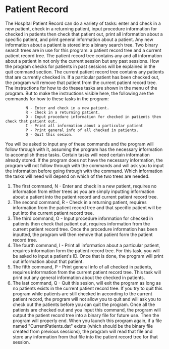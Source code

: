 # Patient Record
The Hospital Patient Record can do a variety of tasks: enter and check in a new patient, check in a returning patient, input procedure information for checked in patients then check that patient out, print all information about a specific patient, and print general information about a patient. Any new information about a patient is stored into a binary search tree. Two binary search trees are in use for this program: a patient record tree and a current patient record tree. The patient record tree contains any and all information about a patient in not only the current session but any past sessions. How the program checks for patients in past sessions will be explained in the quit command section. The current patient record tree contains any patients that are currently checked in. If a particular patient has been checked out, the program will remove that patient from the current patient record tree. The instructions for how to do theses tasks are shown in the menu of the program. But to make the instructions visible here, the following are the commands for how to these tasks in the program:

       		 N - Enter and check in a new patient.
			 R - Check in a returning patient.
			 O - Input procedure information for checked in patients then check that patient out.
			 I - Print all information about a particular patient
			 P - Print general info of all checked in patients.
			 Q - Quit this sesion.
       
You will be asked to input any of these commands and the program will follow through with it, assuming the program has the necessary information to accomplish these tasks. Certain tasks will need certain information already stored. If the program does not have the necessary information, the program will not follow through with the commands and will ask you to input the information before going through with the command. Which information the tasks will need will depend on which of the two trees are needed.
1) The first command, N - Enter and check in a new patient, requires no information from either trees as you are simply inputting information about a patient into the patient record and current patient record tree.
2) The second command, R - Check in a returning patient, requires information from the patient record tree and that specific patient will be put into the current patient record tree.
3) The third command, O - Input procedure information for checked in patients then check that patient out, requires information from the current patient record tree. Once the procedure information has been inputted, the program will then remove that patient form the patient record tree.
4) The fourth command, I - Print all information about a particular patient, requires information form the patient record tree. For this task, you will be asked to input a patient's ID. Once that is done, the program will print out information about that patient.
5) The fifth command, P - Print general info of all checked in patients, requires inforrmation from the current patient record tree. This task will print out any general information about the checked in patients.
6) The last command, Q - Quit this sesion, will exit the program as long as no patients exists in the current patient record tree. If you try to quit this program while patients are still checked in according to the current patient record, the program will not allow you to quit and will ask you to check out the patients before you can quit the program. Once all the patients are checked out and you input this command, the program will output the patient record tree into a binary file for future use. Then the program will properly end. When you launch this program again, if a file named "CurrentPatients.dat" exists (which should be the binary file created from previous sessions), the program will read that file and store any information from that file into the patient record tree for that session.
